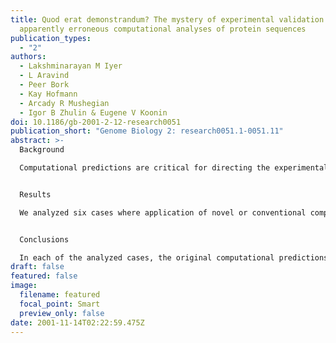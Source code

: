 ```yaml
---
title: Quod erat demonstrandum? The mystery of experimental validation of
  apparently erroneous computational analyses of protein sequences
publication_types:
  - "2"
authors:
  - Lakshminarayan M Iyer
  - L Aravind
  - Peer Bork
  - Kay Hofmann
  - Arcady R Mushegian
  - Igor B Zhulin & Eugene V Koonin
doi: 10.1186/gb-2001-2-12-research0051
publication_short: "Genome Biology 2: research0051.1-0051.11"
abstract: >-
  Background

  Computational predictions are critical for directing the experimental study of protein functions. Therefore it is paradoxical when an apparently erroneous computational prediction seems to be supported by experiment.


  Results

  We analyzed six cases where application of novel or conventional computational methods for protein sequence and structure analysis led to non-trivial predictions that were subsequently supported by direct experiments. We show that, on all six occasions, the original prediction was unjustified, and in at least three cases, an alternative, well-supported computational prediction, incompatible with the original one, could be derived. The most unusual cases involved the identification of an archaeal cysteinyl-tRNA synthetase, a dihydropteroate synthase and a thymidylate synthase, for which experimental verifications of apparently erroneous computational predictions were reported. Using sequence-profile analysis, multiple alignment and secondary-structure prediction, we have identified the unique archaeal 'cysteinyl-tRNA synthetase' as a homolog of extracellular polygalactosaminidases, and the 'dihydropteroate synthase' as a member of the β-lactamase-like superfamily of metal-dependent hydrolases.


  Conclusions

  In each of the analyzed cases, the original computational predictions could be refuted and, in some instances, alternative strongly supported predictions were obtained. The nature of the experimental evidence that appears to support these predictions remains an open question. Some of these experiments might signify discovery of extremely unusual forms of the respective enzymes, whereas the results of others could be due to artifacts.
draft: false
featured: false
image:
  filename: featured
  focal_point: Smart
  preview_only: false
date: 2001-11-14T02:22:59.475Z
---
```

